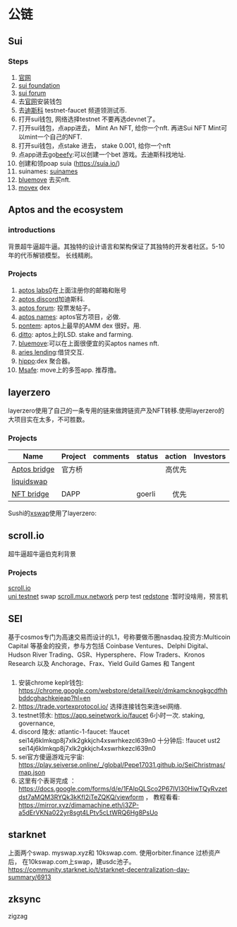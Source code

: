 # 公链
## Sui
### Steps
1. [官网](sui.io)
2. [sui foundation](https://suifoundation.org/)
3. [sui forum](https://forums.sui.io/)
1. 去[官网](https://suiet.app/docs/getting-started)安装钱包
2. 去[迪斯科](https://discord.gg/zWpzMwGd) testnet-faucet 频道领测试币.
3. 打开sui钱包, 网络选择testnet 不要再选devnet了。
3. 打开sui钱包，点app进去， Mint An NFT, 给你一个nft. 再进Sui NFT Mint可以mint一个自己的NFT.
4. 打开sui钱包，点stake 进去， stake 0.001, 给你一个nft
4. 点app进去go[beefy](https://gotbeef.app/):可以创建一个bet 游戏。去迪斯科找地址.
5. 创建和领poap  suia (https://suia.io/)
6. suinames: [suinames](https://sui-names.com/)
7. [bluemove](https://sui.bluemove.net/) 去买nft.
8. [movex](https://app.movex.exchange/) dex


## Aptos and the ecosystem

### introductions
背景超牛逼超牛逼。其独特的设计语言和架构保证了其独特的开发者社区。5-10年的代币解锁模型。
长线精刷。

### Projects
1. [aptos labs0](https://aptoslabs.com/settings/profile)在上面注册你的邮箱和账号
2. [aptos discord](https://discord.com/invite/aptoslabs)加迪斯科.
3. [aptos forum](https://forum.aptoslabs.com/): 投票发帖子。
4. [aptos names](https://www.aptosnames.com/): aptos官方项目，必做.
5. [pontem](https://liquidswap.com/#/): aptos上最早的AMM dex 很好。用.
6. [ditto](https://stake.dittofinance.io/): aptos上的LSD. stake and farming.
7. [bluemove](https://bluemove.net/collection/aptos-names-v1):可以在上面很便宜的买aptos names nft. 
8. [aries lending](https://app.ariesmarkets.xyz/lending):借贷交互.
9. [hippo](https://hippo.space/swap/from/APT/to/stAPT):dex 聚合器。
10. [Msafe](https://app.m-safe.io/apps): move上的多签app. 推荐撸。


## layerzero 
layerzero使用了自己的一条专用的链来做跨链资产及NFT转移.使用layerzero的大项目实在太多，不可胜数。

### Projects

|Name	                                           |Project| comments |	status	|action	|Investors|
| -----                                            |:----- | :----    |  -----     | ----: |----:    |
|[Aptos bridge](https://theaptosbridge.com/widget) |官方桥  |          |            | 高优先|    |
|[liquidswap](https://bridge.liquidswap.com/)       |          |        |           |       |       |
|[NFT bridge](https://app.holograph.xyz/bridge)    |DAPP  |            |  goerli    | 优先|     |

Sushi的[xswap](https://www.sushi.com/xswap?srcToken=ETH&dstToken=ETH&srcChainId=1&dstChainId=42161&srcTypedAmount=)使用了layerzero:


## scroll.io
超牛逼超牛逼伯克利背景
### Projects
[scroll.io](https://prealpha.scroll.io/)   
[uni testnet](https://uniswap-v3.scroll.io/#/swap)  swap
[scroll.mux.network](https://scroll.mux.network/) perp test
[redstone](https://redstone.finance/) :暂时没啥用，预言机


## SEI
基于cosmos专门为高速交易而设计的L1，号称要做币圈nasdaq.投资方:Multicoin Capital 等基金的投资，参与方包括 Coinbase Ventures、Delphi Digital、Hudson River Trading、GSR、Hypersphere、Flow Traders、Kronos Research 以及 Anchorage、Frax、Yield Guild Games 和 Tangent 
###
1. 安装chrome keplr钱包:     https://chrome.google.com/webstore/detail/keplr/dmkamcknogkgcdfhhbddcghachkejeap?hl=en
2. https://trade.vortexprotocol.io/ 选择连接钱包来连sei网络.
3. testnet领水: https://app.seinetwork.io/faucet 6小时一次. staking, governance,
4. discord 陵水: atlantic-1-faucet: !faucet sei14j6klmkqp8j7xlk2gkkjch4xswrhkezcl639n0  十分钟后: !faucet ust2 sei14j6klmkqp8j7xlk2gkkjch4xswrhkezcl639n0
5. sei官方傻逼游戏元宇宙: https://play.seiverse.online/_/global/Pepe17031.github.io/SeiChristmas/map.json 
6. 这里有个表哥完成 ： https://docs.google.com/forms/d/e/1FAIpQLSco2P67lVl30HiwTQyRvzetdst7aMQM3RYQk3kKfI2iTeZQKQ/viewform   ， 教程看看: https://mirror.xyz/dimamachine.eth/i3ZP-a5dErVKNa022yr8sgt4LPtv5cLtWRQ6Hg8PsUo




## starknet
上面两个swap. myswap.xyz和 10kswap.com. 
使用orbiter.finance 过桥资产后， 在10kswap.com上swap，建usdc池子。
https://community.starknet.io/t/starknet-decentralization-day-summary/6913

## zksync
zigzag
